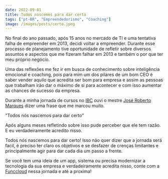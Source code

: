 ```yaml
---
date: 2022-09-01
title: Todos nascemos para dar certo
tags: ["pt-BR", "Empreendedorismo", "Coaching"]
image: /images/posts/certo.jpeg
---
```


No final do ano passado, após 15 anos no mercado de TI e uma tentativa falha de empreender em 2013, decidi voltar a empreender. Durante esse processo de planejamento tive oportunidade de refletir sobre diversos assuntos e aspectos que me fizeram falhar em 2013 e também o por que ter meu próprio negócio.

Uma das reflexões me fez ir em busca de conhecimento sobre inteligência emocional e coaching, pois para mim um dos pilares de um bom CEO é saber vender aquilo que acredita ser bom para empresa e assim as pessoas que trabalham irão dar o máximo de si para acontecer e com isso aumentar as chances de sucesso da empresa.

Durante a minha jornada de cursos no [IBC](https://www.instagram.com/joserobertomarques/) ouvi o mestre [José Roberto Marques](https://www.instagram.com/joserobertomarques/) dizer uma frase que me marcou muito. 

"Todos nós nascemos para dar certo"

Após alguns meses refletindo sobre isso pude perceber que ele tem razão. E eu verdadeiramente acredito nisso.

Todos nós nascemos para dar certo! Isso não quer dizer que a jornada será facil, é preciso ter claro os objetivos e se desfazer de crenças limitantes e principalmente agir para dar cada dia um passo a frente.

Se você tem uma ideia de um app, sistema ou precisa modernizar a tecnologia da sua empresa e verdadeiramente acredita nisso, conte com a [Funccloud](https://funccloud.com) nessa jornada e até a proxima!